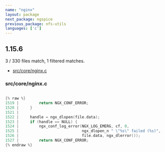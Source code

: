 ```yaml
---
name: "nginx"
layout: package
next_package: ngspice
previous_package: nfs-utils
languages: ['c']
---
```

## 1.15.6
3 / 330 files match, 1 filtered matches.

 - [src/core/nginx.c](#srccorenginxc)

### src/core/nginx.c

```c

{% raw %}
1519 |         return NGX_CONF_ERROR;
1520 |     }
1521 | 
1522 |     handle = ngx_dlopen(file.data);
1523 |     if (handle == NULL) {
1524 |         ngx_conf_log_error(NGX_LOG_EMERG, cf, 0,
1525 |                            ngx_dlopen_n " \"%s\" failed (%s)",
1526 |                            file.data, ngx_dlerror());
1527 |         return NGX_CONF_ERROR;
{% endraw %}

```